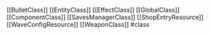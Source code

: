 [[BulletClass]]
[[EntityClass]]
[[EffectClass]]
[[GlobalClass]]
[[ComponentClass]]
[[SavesManagerClass]]
[[ShopEntryResource]]
[[WaveConfigResource]]
[[WeaponClass]]
#class